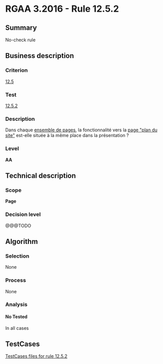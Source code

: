 # RGAA 3.2016 - Rule 12.5.2

## Summary
No-check rule


## Business description

### Criterion
[12.5](http://references.modernisation.gouv.fr/rgaa-accessibilite/criteres.html#crit-12-5)

### Test
[12.5.2](http://references.modernisation.gouv.fr/rgaa-accessibilite/criteres.html#test-12-5-2)

### Description
<div lang="fr">Dans chaque <a href="http://references.modernisation.gouv.fr/rgaa-accessibilite/glossaire.html#ensemble-de-pages">ensemble de pages</a>, la fonctionnalit&#xE9; vers la <a href="http://references.modernisation.gouv.fr/rgaa-accessibilite/glossaire.html#page-plan-du-site">page "plan du site"</a> est-elle situ&#xE9;e &#xE0; la m&#xEA;me place dans la pr&#xE9;sentation&nbsp;?</div>

### Level
**AA**


## Technical description

### Scope
**Page**

### Decision level
@@@TODO


## Algorithm

### Selection
None

### Process
None

### Analysis

#### No Tested
In all cases


##  TestCases

[TestCases files for rule 12.5.2](https://github.com/Asqatasun/Asqatasun/tree/RGAA_3.2016/rules/rules-rgaa3.2016/src/test/resources/testcases/rgaa32016/Rgaa32016Rule120502/)


